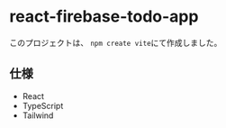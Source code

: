# react-firebase-todo-app
このプロジェクトは、
`npm create vite`にて作成しました。

## 仕様
- React
- TypeScript
- Tailwind
